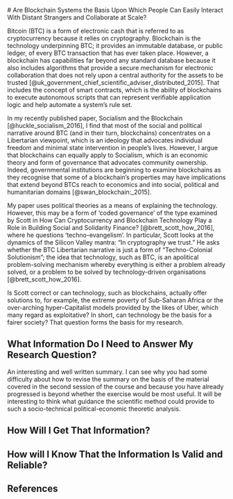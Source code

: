 # Are Blockchain Systems the Basis Upon Which People Can Easily Interact With Distant Strangers and Collaborate at Scale?

Bitcoin (BTC) is a form of electronic cash that is referred to as cryptocurrency because it relies on cryptography. Blockchain is the technology underpinning BTC; it provides an immutable database, or public ledger, of every BTC transaction that has ever taken place. However, a blockchain has capabilities far beyond any standard database because it also includes algorithms that provide a secure mechanism for electronic collaboration that does not rely upon a central authority for the assets to be trusted [@uk_government_chief_scientific_adviser_distributed_2015]. That includes the concept of smart contracts, which is the ability of blockchains to execute autonomous scripts that can represent verifiable application logic and help automate a system’s rule set.

In my recently published paper, Socialism and the Blockchain [@huckle_socialism_2016], I find that most of the social and political narrative around BTC (and in their turn, blockchains) concentrates on a Libertarian viewpoint, which is an ideology that advocates individual freedom and minimal state intervention in people’s lives. However, I argue that blockchains can equally apply to Socialism, which is an economic theory and form of governance that advocates community ownership. Indeed, governmental institutions are beginning to examine blockchains as they recognise that some of a blockchain’s properties may have implications that extend beyond BTCs reach to economics and into social, political and humanitarian domains [@swan_blockchain:_2015].

My paper uses political theories as a means of explaining the technology. However, this may be a form of ‘coded governance’ of the type examined by Scott in How Can Cryptocurrency and Blockchain Technology Play a Role in Building Social and Solidarity Finance? [@brett_scott_how_2016], where he questions ‘techno-evangelism’. In particular, Scott looks at the dynamics of the Silicon Valley mantra: “In cryptography we trust.” He asks whether the BTC Libertarian narrative is just a form of “Techno-Colonial Solutionism”; the idea that technology, such as BTC, is an apolitical problem-solving mechanism whereby everything is either a problem already solved, or a problem to be solved by technology-driven organisations [@brett_scott_how_2016].

Is Scott correct or can technology, such as blockchains, actually offer solutions to, for example, the extreme poverty of Sub-Saharan Africa or the over-arching hyper-Capitalist models provided by the likes of Uber, which many regard as exploitative? In short, can technology be the basis for a fairer society? That question forms the basis for my research.

## What Information Do I Need to Answer My Research Question?

An interesting and well written summary.  I can see why you had some difficulty about how to revise the summary on the basis of the material covered in the second session of the course and because you have already progressed is beyond whether the exercise would be most useful.  It will be interesting to think what guidance the scientific method could provide to such a socio-technical political-economic theoretic analysis.

## How Will I Get That Information?

## How will I Know That the Information Is Valid and Reliable?

## References
